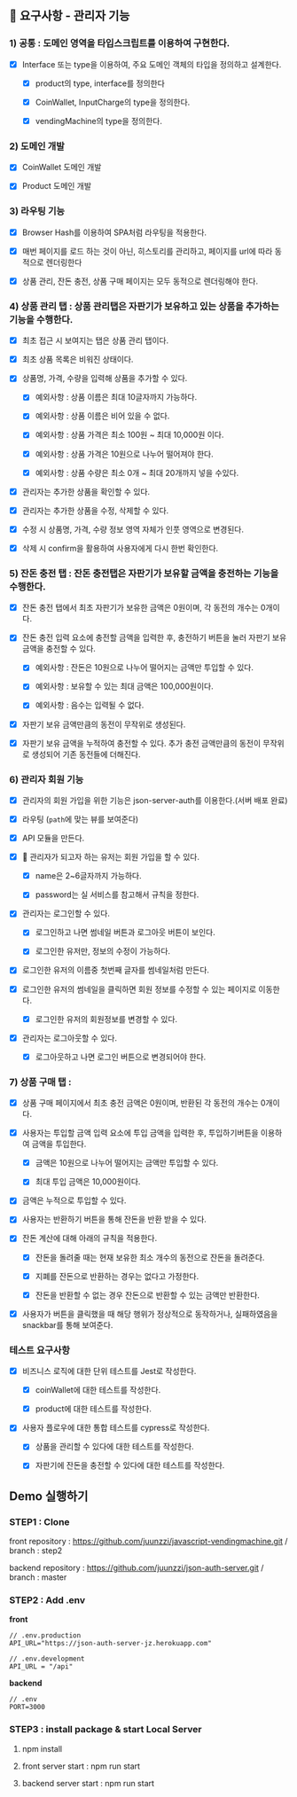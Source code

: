 ## 🎯 요구사항 - 관리자 기능

### 1) 공통 : 도메인 영역을 타입스크립트를 이용하여 구현한다.

- [x] Interface 또는 type을 이용하여, 주요 도메인 객체의 타입을 정의하고 설계한다.

  - [x] product의 type, interface를 정의한다

  - [x] CoinWallet, InputCharge의 type을 정의한다.

  - [x] vendingMachine의 type을 정의한다.

### 2) 도메인 개발

- [x] CoinWallet 도메인 개발

- [x] Product 도메인 개발

### 3) 라우팅 기능

- [x] Browser Hash를 이용하여 SPA처럼 라우팅을 적용한다.

- [x] 매번 페이지를 로드 하는 것이 아닌, 히스토리를 관리하고, 페이지를 url에 따라 동적으로 렌더링한다

- [x] 상품 관리, 잔돈 충전, 상품 구매 페이지는 모두 동적으로 렌더링해야 한다.

### 4) 상품 관리 탭 : 상품 관리탭은 자판기가 보유하고 있는 상품을 추가하는 기능을 수행한다.

- [x] 최초 접근 시 보여지는 탭은 상품 관리 탭이다.

- [x] 최초 상품 목록은 비워진 상태이다.

- [x] 상품명, 가격, 수량을 입력해 상품을 추가할 수 있다.

  - [x] 예외사항 : 상품 이름은 최대 10글자까지 가능하다.

  - [x] 예외사항 : 상품 이름은 비어 있을 수 없다.

  - [x] 예외사항 : 상품 가격은 최소 100원 ~ 최대 10,000원 이다.

  - [x] 예외사항 : 상품 가격은 10원으로 나누어 떨어져야 한다.

  - [x] 예외사항 : 상품 수량은 최소 0개 ~ 최대 20개까지 넣을 수있다.

- [x] 관리자는 추가한 상품을 확인할 수 있다.

- [x] 관리자는 추가한 상품을 수정, 삭제할 수 있다.

- [x] 수정 시 상품명, 가격, 수량 정보 영역 자체가 인풋 영역으로 변경된다.

- [x] 삭제 시 confirm을 활용하여 사용자에게 다시 한번 확인한다.

### 5) 잔돈 충전 탭 : 잔돈 충전탭은 자판기가 보유할 금액을 충전하는 기능을 수행한다.

- [x] 잔돈 충전 탭에서 최초 자판기가 보유한 금액은 0원이며, 각 동전의 개수는 0개이다.

- [x] 잔돈 충전 입력 요소에 충전할 금액을 입력한 후, 충전하기 버튼을 눌러 자판기 보유 금액을 충전할 수 있다.

  - [x] 예외사항 : 잔돈은 10원으로 나누어 떨어지는 금액만 투입할 수 있다.

  - [x] 예외사항 : 보유할 수 있는 최대 금액은 100,000원이다.

  - [x] 예외사항 : 음수는 입력될 수 없다.

- [x] 자판기 보유 금액만큼의 동전이 무작위로 생성된다.

- [x] 자판기 보유 금액을 누적하여 충전할 수 있다. 추가 충전 금액만큼의 동전이 무작위로 생성되어 기존 동전들에 더해진다.

### 6) 관리자 회원 기능

- [x] 관리자의 회원 가입을 위한 기능은 json-server-auth를 이용한다.(서버 배포 완료)

- [x] 라우팅 (`path`에 맞는 뷰를 보여준다)

- [x] API 모듈을 만든다.

- [x]  관리자가 되고자 하는 유저는 회원 가입을 할 수 있다.

  - [x] name은 2~6글자까지 가능하다.

  - [x] password는 실 서비스를 참고해서 규칙을 정한다.

- [x] 관리자는 로그인할 수 있다.

  - [x] 로그인하고 나면 썸네일 버튼과 로그아웃 버튼이 보인다.

  - [x] 로그인한 유저만, 정보의 수정이 가능하다.

- [x] 로그인한 유저의 이름중 첫번째 글자를 썸네일처럼 만든다.

- [x] 로그인한 유저의 썸네일을 클릭하면 회원 정보를 수정할 수 있는 페이지로 이동한다.

  - [x] 로그인한 유저의 회원정보를 변경할 수 있다.

- [x] 관리자는 로그아웃할 수 있다.

  - [x] 로그아웃하고 나면 로그인 버튼으로 변경되어야 한다.

### 7) 상품 구매 탭 :

- [x] 상품 구매 페이지에서 최초 충전 금액은 0원이며, 반환된 각 동전의 개수는 0개이다.

- [x] 사용자는 투입할 금액 입력 요소에 투입 금액을 입력한 후, 투입하기버튼을 이용하여 금액을 투입한다.

  - [x] 금액은 10원으로 나누어 떨어지는 금액만 투입할 수 있다.

  - [x] 최대 투입 금액은 10,000원이다.

- [x] 금액은 누적으로 투입할 수 있다.

- [x] 사용자는 반환하기 버튼을 통해 잔돈을 반환 받을 수 있다.

- [x] 잔돈 계산에 대해 아래의 규칙을 적용한다.

  - [x] 잔돈을 돌려줄 때는 현재 보유한 최소 개수의 동전으로 잔돈을 돌려준다.

  - [x] 지폐를 잔돈으로 반환하는 경우는 없다고 가정한다.

  - [x] 잔돈을 반환할 수 없는 경우 잔돈으로 반환할 수 있는 금액만 반환한다.

- [x] 사용자가 버튼을 클릭했을 때 해당 행위가 정상적으로 동작하거나, 실패하였음을 snackbar를 통해 보여준다.

### 테스트 요구사항

- [x] 비즈니스 로직에 대한 단위 테스트를 Jest로 작성한다.

  - [x] coinWallet에 대한 테스트를 작성한다.

  - [x] product에 대한 테스트를 작성한다.

- [x] 사용자 플로우에 대한 통합 테스트를 cypress로 작성한다.

  - [x] 상품을 관리할 수 있다에 대한 테스트를 작성한다.

  - [x] 자판기에 잔돈을 충전할 수 있다에 대한 테스트를 작성한다.

## Demo 실행하기

### STEP1 : Clone

front repository : https://github.com/juunzzi/javascript-vendingmachine.git / branch : step2

backend repository : https://github.com/juunzzi/json-auth-server.git / branch : master

### STEP2 : Add .env

**front**

```
// .env.production
API_URL="https://json-auth-server-jz.herokuapp.com"
```

```
// .env.development
API_URL = "/api"
```

**backend**

```
// .env
PORT=3000
```

### STEP3 : install package & start Local Server

1. npm install

2. front server start : npm run start

3. backend server start : npm run start
